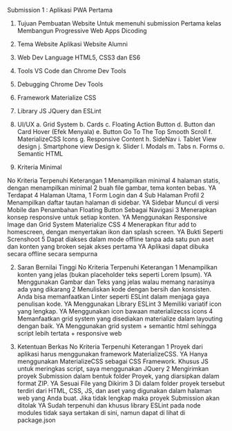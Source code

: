 Submission 1 : Aplikasi PWA Pertama

1.	Tujuan Pembuatan Website
Untuk memenuhi submission Pertama kelas Membangun Progressive Web Apps Dicoding

2.	Tema Website Aplikasi
Website Alumni

3.	Web Dev Language
HTML5, CSS3 dan ES6

4.	Tools
VS Code dan Chrome Dev Tools

5.	Debugging
Chrome Dev Tools

6.	Framework
Materialize CSS

7.	Library JS
JQuery dan ESLint

8.	UI/UX
a.	Grid System
b.	Cards
c.	Floating Action Button
d.	Button dan Card Hover (Efek Menyala)
e.	Button Go To The Top Smooth Scroll
f.	MaterializeCSS Icons
g.	Responsive Content
h.	SideNav
i.	Tablet View design
j.	Smartphone view Design
k.	Slider
l.	Modals
m.	Tabs
n.	Forms
o.	Semantic HTML
	
1.	Kriteria Minimal

No	Kriteria	Terpenuhi	Keterangan
1	Menampilkan minimal 4 halaman statis, dengan menampilkan minimal 2 buah file gambar, tema konten bebas.	YA	Terdapat 4 Halaman Utama, 1 Form Login dan 4 Sub Halaman Profil
2	Menampilkan daftar tautan halaman di sidebar.	YA	Sidebar Muncul di versi Mobile dan Penambahan Floating Button Sebagai Navigasi
3	Menerapkan konsep responsive untuk setiap konten.	YA	Menggunakan Responsive Image dan Grid System Materialize CSS
4	Menerapkan fitur add to homescreen, dengan menyertakan ikon dan splash screen.	YA	Bukti Seperti Screnshoot
5	Dapat diakses dalam mode offline tanpa ada satu pun aset dan konten yang broken sejak akses pertama	YA	Aplikasi dapat dibuka secara offline secara sempurna

2.	Saran Bernilai Tinggi
No	Kriteria	Terpenuhi	Keterangan
1	Menampilkan konten yang jelas (bukan placeholder teks seperti Lorem Ipsum).	YA	Menggunakan Gambar dan Teks yang jelas walau memang narasinya ada yang dikarang
2	Menuliskan kode dengan bersih dan konsisten. Anda bisa memanfaatkan Linter seperti ESLint dalam menjaga gaya penulisan kode.	YA	Menggunakan Library ESLint
3	Memiliki variatif icon yang lengkap.	YA	Menggunakan icon bawaan materializecss icons
4	Memanfaatkan grid system yang disediakan materialize dalam layouting dengan baik.	YA	Menggunakan grid system + semantic html sehingga script lebih tertata + responsive web

3.	Ketentuan Berkas
No	Kriteria	Terpenuhi	Keterangan
1	Proyek dari aplikasi harus menggunakan framework MaterializeCSS.	YA	Hanya menggunakan MaterializeCSS sebagai CSS Framework. Khusus JS untuk meringkas script, saya menggunakan JQuery
2	Mengirimkan proyek Submission dalam bentuk folder Proyek, yang diarsipkan dalam format ZIP.	YA	Sesuai File yang Dikirim
3	Di dalam folder proyek tersebut terdiri dari HTML, CSS, JS, dan aset yang digunakan dalam halaman web yang Anda buat. Jika tidak lengkap maka proyek Submission akan ditolak	YA	Sudah terpenuhi dan khusus library ESLint pada node modules tidak saya sertakan di sini, namun dapat di lihat di package.json
